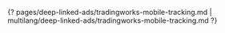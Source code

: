 {? pages/deep-linked-ads/tradingworks-mobile-tracking.md | multilang/deep-linked-ads/tradingworks-mobile-tracking.md ?}
